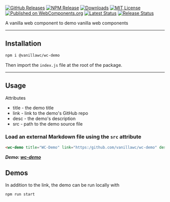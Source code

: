 [![GitHub Releases](https://img.shields.io/github/release/vanillawc/wc-demo.svg)](https://github.com/vanillawc/wc-demo/releases)
[![NPM Release](https://badgen.net/npm/v/@vanillawc/wc-demo)](https://www.npmjs.com/package/@vanillawc/wc-demo)
[![Downloads](https://badgen.net/npm/dt/@vanillawc/wc-demo)](https://www.npmjs.com/package/@vanillawc/wc-demo)
[![MIT License](https://img.shields.io/badge/license-MIT-blue.svg)](https://raw.githubusercontent.com/vanillawc/wc-demo/master/LICENSE)
[![Published on WebComponents.org](https://img.shields.io/badge/webcomponents.org-published-blue.svg)](https://www.webcomponents.org/element/@vanillawc/wc-demo)
[![Latest Status](https://github.com/vanillawc/wc-demo/workflows/Latest/badge.svg)](https://github.com/vanillawc/wc-demo/actions)
[![Release Status](https://github.com/vanillawc/wc-demo/workflows/Release/badge.svg)](https://github.com/vanillawc/wc-demo/actions)

A vanilla web component to demo vanilla web components

 <!-- TODO: Add video graphic here -->

-----

## Installation

```sh
npm i @vanillawc/wc-demo
```

Then import the `index.js` file at the root of the package.

-----

## Usage

Attributes

- title - the demo title
- link - link to the demo's GitHub repo
- desc - the demo's description
- src - path to the demo source file

### Load an external Markdown file using the `src` attribute

```html
<wc-demo title="WC-Demo" link="https:/github.com/vanillawc/wc-demo" desc="Basic Usage" src="assets/demo.html"></wc-demo>
```

***Demo: [wc-demo][]***

## Demos

In addition to the link, the demo can be run locally with

```sh
npm run start
```

[wc-demo]: https://vanillawc.github.io/wc-demo/demo/index.html
